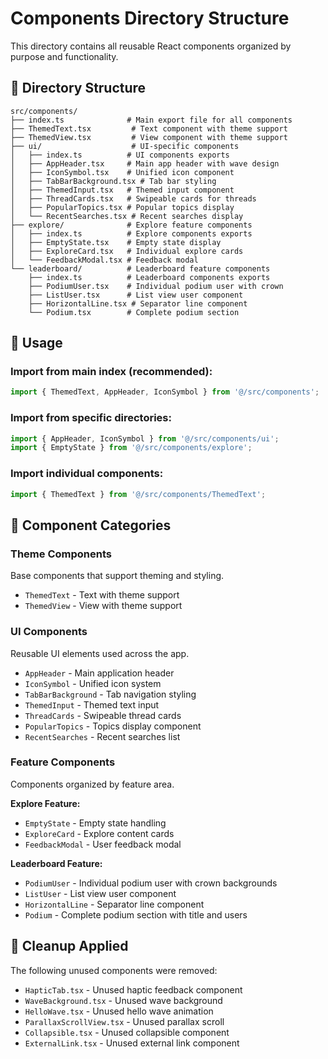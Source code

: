 # Components Directory Structure

This directory contains all reusable React components organized by purpose and functionality.

## 📁 Directory Structure

```
src/components/
├── index.ts              # Main export file for all components
├── ThemedText.tsx         # Text component with theme support
├── ThemedView.tsx         # View component with theme support
├── ui/                    # UI-specific components
│   ├── index.ts          # UI components exports
│   ├── AppHeader.tsx     # Main app header with wave design
│   ├── IconSymbol.tsx    # Unified icon component
│   ├── TabBarBackground.tsx # Tab bar styling
│   ├── ThemedInput.tsx   # Themed input component
│   ├── ThreadCards.tsx   # Swipeable cards for threads
│   ├── PopularTopics.tsx # Popular topics display
│   └── RecentSearches.tsx # Recent searches display
├── explore/              # Explore feature components
│   ├── index.ts          # Explore components exports
│   ├── EmptyState.tsx    # Empty state display
│   ├── ExploreCard.tsx   # Individual explore cards
│   └── FeedbackModal.tsx # Feedback modal
└── leaderboard/          # Leaderboard feature components
    ├── index.ts          # Leaderboard components exports
    ├── PodiumUser.tsx    # Individual podium user with crown
    ├── ListUser.tsx      # List view user component
    ├── HorizontalLine.tsx # Separator line component
    └── Podium.tsx        # Complete podium section
```

## 🚀 Usage

### Import from main index (recommended):
```typescript
import { ThemedText, AppHeader, IconSymbol } from '@/src/components';
```

### Import from specific directories:
```typescript
import { AppHeader, IconSymbol } from '@/src/components/ui';
import { EmptyState } from '@/src/components/explore';
```

### Import individual components:
```typescript
import { ThemedText } from '@/src/components/ThemedText';
```

## 🎯 Component Categories

### **Theme Components**
Base components that support theming and styling.
- `ThemedText` - Text with theme support
- `ThemedView` - View with theme support

### **UI Components**
Reusable UI elements used across the app.
- `AppHeader` - Main application header
- `IconSymbol` - Unified icon system
- `TabBarBackground` - Tab navigation styling
- `ThemedInput` - Themed text input
- `ThreadCards` - Swipeable thread cards
- `PopularTopics` - Topics display component
- `RecentSearches` - Recent searches list

### **Feature Components**
Components organized by feature area.

**Explore Feature:**
- `EmptyState` - Empty state handling
- `ExploreCard` - Explore content cards
- `FeedbackModal` - User feedback modal

**Leaderboard Feature:**
- `PodiumUser` - Individual podium user with crown backgrounds
- `ListUser` - List view user component
- `HorizontalLine` - Separator line component
- `Podium` - Complete podium section with title and users

## 🧹 Cleanup Applied

The following unused components were removed:
- `HapticTab.tsx` - Unused haptic feedback component
- `WaveBackground.tsx` - Unused wave background
- `HelloWave.tsx` - Unused hello wave animation
- `ParallaxScrollView.tsx` - Unused parallax scroll
- `Collapsible.tsx` - Unused collapsible component
- `ExternalLink.tsx` - Unused external link component 